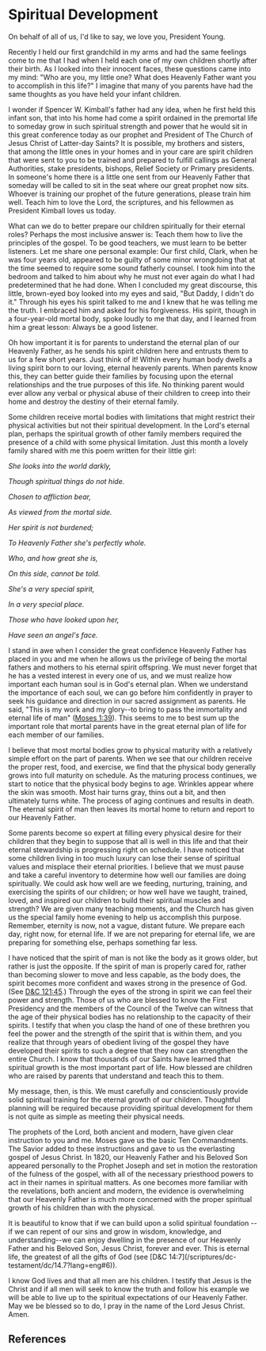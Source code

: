 # Spiritual Development

On behalf of all of us, I'd like to say, we love you, President Young.

Recently I held our first grandchild in my arms and had the same feelings come
to me that I had when I held each one of my own children shortly after their
birth. As I looked into their innocent faces, these questions came into my
mind: "Who are you, my little one? What does Heavenly Father want you to
accomplish in this life?" I imagine that many of you parents have had the same
thoughts as you have held your infant children.

I wonder if Spencer W. Kimball's father had any idea, when he first held this
infant son, that into his home had come a spirit ordained in the premortal
life to someday grow in such spiritual strength and power that he would sit in
this great conference today as our prophet and President of The Church of
Jesus Christ of Latter-day Saints? It is possible, my brothers and sisters,
that among the little ones in your homes and in your care are spirit children
that were sent to you to be trained and prepared to fulfill callings as
General Authorities, stake presidents, bishops, Relief Society or Primary
presidents. In someone's home there is a little one sent from our Heavenly
Father that someday will be called to sit in the seat where our great prophet
now sits. Whoever is training our prophet of the future generations, please
train him well. Teach him to love the Lord, the scriptures, and his fellowmen
as President Kimball loves us today.

What can we do to better prepare our children spiritually for their eternal
roles? Perhaps the most inclusive answer is: Teach them how to live the
principles of the gospel. To be good teachers, we must learn to be better
listeners. Let me share one personal example: Our first child, Clark, when he
was four years old, appeared to be guilty of some minor wrongdoing that at the
time seemed to require some sound fatherly counsel. I took him into the
bedroom and talked to him about why he must not ever again do what I had
predetermined that he had done. When I concluded my great discourse, this
little, brown-eyed boy looked into my eyes and said, "But Daddy, I didn't do
it." Through his eyes his spirit talked to me and I knew that he was telling
me the truth. I embraced him and asked for his forgiveness. His spirit, though
in a four-year-old mortal body, spoke loudly to me that day, and I learned
from him a great lesson: Always be a good listener.

Oh how important it is for parents to understand the eternal plan of our
Heavenly Father, as he sends his spirit children here and entrusts them to us
for a few short years. Just think of it! Within every human body dwells a
living spirit born to our loving, eternal heavenly parents. When parents know
this, they can better guide their families by focusing upon the eternal
relationships and the true purposes of this life. No thinking parent would
ever allow any verbal or physical abuse of their children to creep into their
home and destroy the destiny of their eternal family.

Some children receive mortal bodies with limitations that might restrict their
physical activities but not their spiritual development. In the Lord's eternal
plan, perhaps the spiritual growth of other family members required the
presence of a child with some physical limitation. Just this month a lovely
family shared with me this poem written for their little girl:

_She looks into the world darkly,_

_Though spiritual things do not hide._

_Chosen to affliction bear,_

_As viewed from the mortal side._

_Her spirit is not burdened;_

_To Heavenly Father she's perfectly whole._

_Who, and how great she is,_

_On this side, cannot be told._

_She's a very special spirit,_

_In a very special place._

_Those who have looked upon her,_

_Have seen an angel's face._

I stand in awe when I consider the great confidence Heavenly Father has placed
in you and me when he allows us the privilege of being the mortal fathers and
mothers to his eternal spirit offspring. We must never forget that he has a
vested interest in every one of us, and we must realize how important each
human soul is in God's eternal plan. When we understand the importance of each
soul, we can go before him confidently in prayer to seek his guidance and
direction in our sacred assignment as parents. He said, "This is my work and
my glory--to bring to pass the immortality and eternal life of man" ([Moses
1:39](/scriptures/pgp/moses/1.39?lang=eng#38)). This seems to me to best sum
up the important role that mortal parents have in the great eternal plan of
life for each member of our families.

I believe that most mortal bodies grow to physical maturity with a relatively
simple effort on the part of parents. When we see that our children receive
the proper rest, food, and exercise, we find that the physical body generally
grows into full maturity on schedule. As the maturing process continues, we
start to notice that the physical body begins to age. Wrinkles appear where
the skin was smooth. Most hair turns gray, thins out a bit, and then
ultimately turns white. The process of aging continues and results in death.
The eternal spirit of man then leaves its mortal home to return and report to
our Heavenly Father.

Some parents become so expert at filling every physical desire for their
children that they begin to suppose that all is well in this life and that
their eternal stewardship is progressing right on schedule. I have noticed
that some children living in too much luxury can lose their sense of spiritual
values and misplace their eternal priorities. I believe that we must pause and
take a careful inventory to determine how well our families are doing
spiritually. We could ask how well are we feeding, nurturing, training, and
exercising the spirits of our children; or how well have we taught, trained,
loved, and inspired our children to build their spiritual muscles and
strength? We are given many teaching moments, and the Church has given us the
special family home evening to help us accomplish this purpose. Remember,
eternity is now, not a vague, distant future. We prepare each day, right now,
for eternal life. If we are not preparing for eternal life, we are preparing
for something else, perhaps something far less.

I have noticed that the spirit of man is not like the body as it grows older,
but rather is just the opposite. If the spirit of man is properly cared for,
rather than becoming slower to move and less capable, as the body does, the
spirit becomes more confident and waxes strong in the presence of God. (See
[D&amp;C 121:45](/scriptures/dc-testament/dc/121.45?lang=eng#44).) Through the
eyes of the strong in spirit we can feel their power and strength. Those of us
who are blessed to know the First Presidency and the members of the Council of
the Twelve can witness that the age of their physical bodies has no
relationship to the capacity of their spirits. I testify that when you clasp
the hand of one of these brethren you feel the power and the strength of the
spirit that is within them, and you realize that through years of obedient
living of the gospel they have developed their spirits to such a degree that
they now can strengthen the entire Church. I know that thousands of our Saints
have learned that spiritual growth is the most important part of life. How
blessed are children who are raised by parents that understand and teach this
to them.

My message, then, is this. We must carefully and conscientiously provide solid
spiritual training for the eternal growth of our children. Thoughtful planning
will be required because providing spiritual development for them is not quite
as simple as meeting their physical needs.

The prophets of the Lord, both ancient and modern, have given clear
instruction to you and me. Moses gave us the basic Ten Commandments. The
Savior added to these instructions and gave to us the everlasting gospel of
Jesus Christ. In 1820, our Heavenly Father and his Beloved Son appeared
personally to the Prophet Joseph and set in motion the restoration of the
fulness of the gospel, with all of the necessary priesthood powers to act in
their names in spiritual matters. As one becomes more familiar with the
revelations, both ancient and modern, the evidence is overwhelming that our
Heavenly Father is much more concerned with the proper spiritual growth of his
children than with the physical.

It is beautiful to know that if we can build upon a solid spiritual foundation
--if we can repent of our sins and grow in wisdom, knowledge, and
understanding--we can enjoy dwelling in the presence of our Heavenly Father
and his Beloved Son, Jesus Christ, forever and ever. This is eternal life, the
greatest of all the gifts of God (see [D&amp;C 14:7](/scriptures/dc-
testament/dc/14.7?lang=eng#6)).

I know God lives and that all men are his children. I testify that Jesus is
the Christ and if all men will seek to know the truth and follow his example
we will be able to live up to the spiritual expectations of our Heavenly
Father. May we be blessed so to do, I pray in the name of the Lord Jesus
Christ. Amen.

## References


